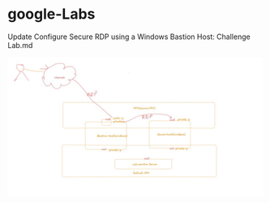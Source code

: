 # google-Labs

Update Configure Secure RDP using a Windows Bastion Host: Challenge Lab.md

![Image Alt](https://github.com/anudishu/google-Labs/blob/master/Screenshot%202025-01-27%20115138.jpg?raw=true)
